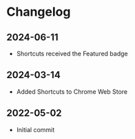 # Changelog

## 2024-06-11

- Shortcuts received the Featured badge

## 2024-03-14

- Added Shortcuts to Chrome Web Store

## 2022-05-02

- Initial commit
